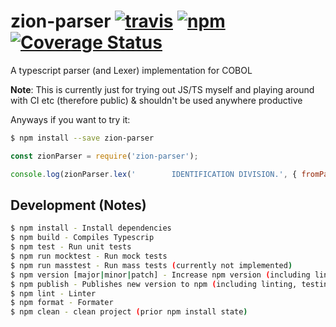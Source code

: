 # zion-parser [![travis][travis-image]][travis-url] [![npm][npm-image]][npm-url] [![Coverage Status][coverage-image]][coverage-url]

[travis-image]: https://travis-ci.org/jakobwgnr/zion-parser.svg?branch=master
[travis-url]: https://travis-ci.org/jakobwgnr/zion-parser
[npm-image]: https://img.shields.io/npm/v/zion-parser.svg
[npm-url]: https://www.npmjs.com/package/zion-parser
[coverage-image]: https://coveralls.io/repos/github/jakobwgnr/zion-parser/badge.svg
[coverage-url]: https://coveralls.io/github/jakobwgnr/zion-parser

A typescript parser (and Lexer) implementation for COBOL

**Note**: This is currently just for trying out JS/TS myself and playing around with CI etc (therefore public) & shouldn't be used anywhere productive

Anyways if you want to try it:

```bash
$ npm install --save zion-parser
```

```js
const zionParser = require('zion-parser');

console.log(zionParser.lex('        IDENTIFICATION DIVISION.', { fromPath: false }));
```

## Development (Notes)

```bash
$ npm install - Install dependencies
$ npm build - Compiles Typescrip
$ npm test - Run unit tests
$ npm run mocktest - Run mock tests
$ npm run masstest - Run mass tests (currently not implemented)
$ npm version [major|minor|patch] - Increase npm version (including linting, etc.)
$ npm publish - Publishes new version to npm (including linting, testing, etc.)
$ npm lint - Linter
$ npm format - Formater
$ npm clean - clean project (prior npm install state)
```
